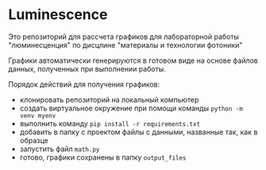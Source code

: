 # Luminescence

Это репозиторий для рассчета графиков для лабораторной работы "люминесценция" по дисцлине "материалы и технологии фотоники"

Графики автоматически генерируются в готовом виде на основе файлов данных, полученных при выполнении работы.

Порядок действий для получения графиков:
  - клонировать репозиторий на локальный компьютер
  - создать виртуальное окружение при помощи команды `python -m venv myenv`
  - выполнить команду `pip install -r requirements.txt`
  - добавить в папку с проектом файлы с данными, названные так, как в образце
  - запустить файл `math.py`
  - готово, графики сохранены в папку `output_files`
